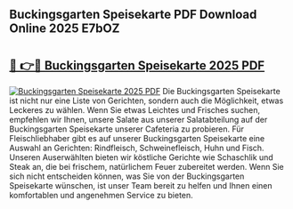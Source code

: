 ## Buckingsgarten Speisekarte PDF Download Online 2025 E7bOZ

# <h2><a href="http://gc6d19.nevu.top/?p=Buckingsgarten+Speisekarte">🔗 👉🔴 Buckingsgarten Speisekarte 2025 PDF</a></h2>

[![Buckingsgarten Speisekarte 2025 PDF](https://i.imgur.com/dBaPXMq.png)](http://gc6d19.nevu.top/?p=Buckingsgarten+Speisekarte)
Die Buckingsgarten Speisekarte ist nicht nur eine Liste von Gerichten, sondern auch die Möglichkeit, etwas Leckeres zu wählen. Wenn Sie etwas Leichtes und Frisches suchen, empfehlen wir Ihnen, unsere Salate aus unserer Salatabteilung auf der Buckingsgarten Speisekarte unserer Cafeteria zu probieren. Für Fleischliebhaber gibt es auf unserer Buckingsgarten Speisekarte eine Auswahl an Gerichten: Rindfleisch, Schweinefleisch, Huhn und Fisch. Unseren Auserwählten bieten wir köstliche Gerichte wie Schaschlik und Steak an, die bei frischem, natürlichem Feuer zubereitet werden. Wenn Sie sich nicht entscheiden können, was Sie von der Buckingsgarten Speisekarte wünschen, ist unser Team bereit zu helfen und Ihnen einen komfortablen und angenehmen Service zu bieten.
